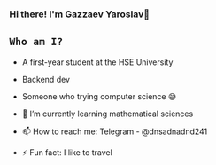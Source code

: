 ### Hi there! I'm Gazzaev Yaroslav👋


## `Who am I?`

- A first-year student at the HSE University 
- Backend dev
- Someone who trying computer science 😅


- 🌱 I’m currently learning mathematical sciences
- 📫 How to reach me: Telegram - @dnsadnadnd241
- ⚡ Fun fact: I like to travel
